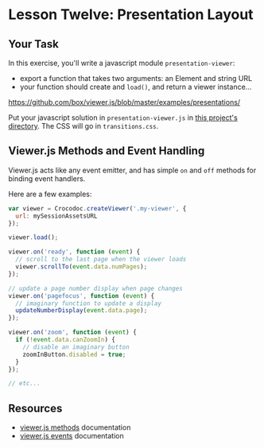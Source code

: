 # Lesson Twelve: Presentation Layout


## Your Task

In this exercise, you'll write a javascript module `presentation-viewer`:
- export a function that takes two arguments: an Element and string URL
- your function should create and `load()`, and return a viewer instance...

https://github.com/box/viewer.js/blob/master/examples/presentations/


Put your javascript solution in `presentation-viewer.js` in [this project's directory](/open/11-presentation-layout). The CSS will go in `transitions.css`.

## Viewer.js Methods and Event Handling

Viewer.js acts like any event emitter, and has simple `on` and `off` methods for binding event handlers.

Here are a few examples:
```js
var viewer = Crocodoc.createViewer('.my-viewer', {
  url: mySessionAssetsURL
});

viewer.load();

viewer.on('ready', function (event) {
  // scroll to the last page when the viewer loads
  viewer.scrollTo(event.data.numPages);
});

// update a page number display when page changes
viewer.on('pagefocus', function (event) {
  // imaginary function to update a display
  updateNumberDisplay(event.data.page);
});

viewer.on('zoom', function (event) {
  if (!event.data.canZoomIn) {
    // disable an imaginary button
    zoomInButton.disabled = true;
  }
});

// etc...
```


## Resources

* [viewer.js methods](https://github.com/box/viewer.js/blob/master/README.md#viewer-methods) documentation
* [viewer.js events](https://github.com/box/viewer.js/blob/master/README.md#event-handling) documentation
